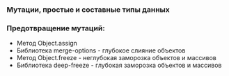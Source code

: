 ### Мутации, простые и составные типы данных

### Предотвращение мутаций:
- Метод Object.assign
- Библиотека merge-options - глубокое слияние объектов
- Метод Object.freeze - неглубокая заморозка объектов и массивов
- Библиотека deep-freeze - глубокая заморозка объектов и массивов 
